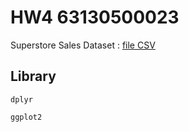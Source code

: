 # HW4 63130500023

Superstore Sales Dataset : [file CSV](https://raw.githubusercontent.com/safesit23/INT214-Statistics/main/datasets/superstore_sales.csv)

## Library 
```
dplyr 
```
```
ggplot2
```